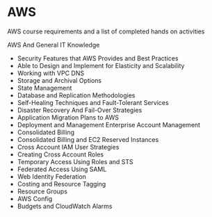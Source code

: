 # AWS
AWS course requirements and a list of completed hands on activities

AWS And General IT Knowledge   
- Security Features that AWS Provides and Best Practices
- Able to Design and Implement for Elasticity and Scalability
- Working with VPC DNS
- Storage and Archival Options
- State Management
- Database and Replication Methodologies
- Self-Healing Techniques and Fault-Tolerant Services
- Disaster Recovery And Fail-Over Strategies
- Application Migration Plans to AWS
- Deployment and Management
Enterprise Account Management
- Consolidated Billing
- Consolidated Billing and EC2 Reserved Instances
- Cross Account IAM User Strategies
- Creating Cross Account Roles
- Temporary Access Using Roles and STS
- Federated Access Using SAML
- Web Identity Federation
- Costing and Resource Tagging
- Resource Groups
- AWS Config
- Budgets and CloudWatch Alarms

